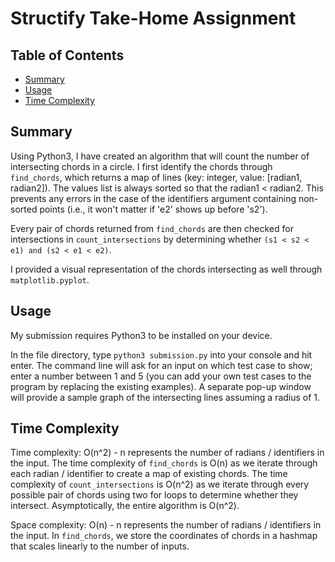 # Structify Take-Home Assignment

## Table of Contents

- [Summary](#Summary)
- [Usage](#Usage)
- [Time Complexity](#TimeComplexity)

## Summary
Using Python3, I have created an algorithm that will count the number of intersecting chords in a circle.
I first identify the chords through `find_chords`, which returns a map of lines (key: integer, value: [radian1, radian2]). The values list is always sorted so that the radian1 < radian2. This prevents any errors in the case of the identifiers argument containing non-sorted points (i.e., it won't matter if 'e2' shows up before 's2').

Every pair of chords returned from `find_chords` are then checked for intersections in `count_intersections` by determining whether `(s1 < s2 < e1) and (s2 < e1 < e2)`.

I provided a visual representation of the chords intersecting as well through `matplotlib.pyplot`.

## Usage
My submission requires Python3 to be installed on your device. 

In the file directory, type `python3 submission.py` into your console and hit enter. The command line will ask for an input on which test case to show; enter a number between 1 and 5 (you can add your own test cases to the program by replacing the existing examples). A separate pop-up window will provide a sample graph of the intersecting lines assuming a radius of 1.

## Time Complexity
Time complexity: O(n^2) - n represents the number of radians / identifiers in the input. The time complexity of `find_chords` is O(n) as we iterate through each radian / identifier to create a map of existing chords. The time complexity of `count_intersections` is O(n^2) as we iterate through every possible pair of chords using two for loops to determine whether they intersect. Asymptotically, the entire algorithm is O(n^2).

Space complexity: O(n) - n represents the number of radians / identifiers in the input. In `find_chords`, we store the coordinates of chords in a hashmap that scales linearly to the number of inputs.